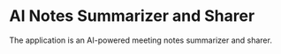 # AI Notes Summarizer and Sharer

The application is an AI-powered meeting notes summarizer and sharer.